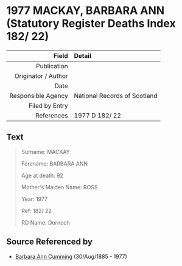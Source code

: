 ﻿---
layout: page
permalink: /sources/s81524285
---

# 1977 MACKAY, BARBARA ANN (Statutory Register Deaths Index 182/ 22)

Field | Detail
---:|:---
Publication | 
Originator / Author | 
Date | 
Responsible Agency | National Records of Scotland
Filed by Entry | 
References | 1977 D 182/ 22

## Text

> Surname: MACKAY
>
> Forename: BARBARA ANN
>
> Age at death: 92
>
> Mother's Maiden Name: ROSS
>
> Year: 1977
>
> Ref: 182/ 22
>
> RD Name: Dornoch
>

## Source Referenced by

* [Barbara Ann Cumming](../people/@57039529@-barbara-ann-cumming-b1885-8-30-d1977.md) (30/Aug/1885 - 1977)
